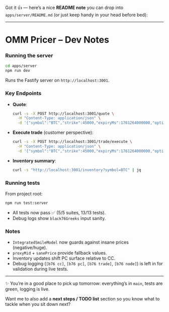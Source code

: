 Got it 👍 — here’s a nice **README note** you can drop into `apps/server/README.md` (or just keep handy in your head before bed):

---

# OMM Pricer – Dev Notes

### Running the server

```bash
cd apps/server
npm run dev
```

Runs the Fastify server on `http://localhost:3001`.

### Key Endpoints

* **Quote**:

  ```bash
  curl -s -X POST http://localhost:3001/quote \
    -H "Content-Type: application/json" \
    -d '{"symbol":"BTC","strike":45000,"expiryMs":1761264000000,"optionType":"C","marketIV":0.31}' | jq
  ```
* **Execute trade** (customer perspective):

  ```bash
  curl -s -X POST http://localhost:3001/trade/execute \
    -H "Content-Type: application/json" \
    -d '{"symbol":"BTC","strike":45000,"expiryMs":1761264000000,"optionType":"C","side":"BUY","size":2,"price":100}' | jq
  ```
* **Inventory summary**:

  ```bash
  curl -s "http://localhost:3001/inventory?symbol=BTC" | jq
  ```

### Running tests

From project root:

```bash
npm run test:server
```

* All tests now pass ✅ (5/5 suites, 13/13 tests).
* Debug logs show `black76Greeks` input sanity.

### Notes

* `IntegratedSmileModel` now guards against insane prices (negative/huge).
* `proxyMid` + `sanePrice` provide fallback values.
* Inventory updates shift PC surface relative to CC.
* Debug logging (`[b76 cc]`, `[b76 pc]`, `[b76 trade]`, `[b76 node]`) is left in for validation during live tests.

---

✨ You’re in a good place to pick up tomorrow: everything’s in `main`, tests are green, logging is live.

Want me to also add a **next steps / TODO list** section so you know what to tackle when you sit down next?
